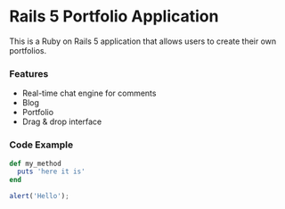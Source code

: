 # Rails 5 Portfolio Application

This is a Ruby on Rails 5 application that allows users to create their own portfolios.

### Features

- Real-time chat engine for comments
- Blog
- Portfolio
- Drag & drop interface

### Code Example
```ruby
def my_method
  puts 'here it is'
end
```
```javascript
alert('Hello');
```